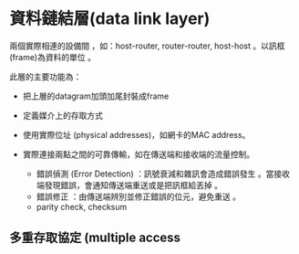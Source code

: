 # 資料鏈結層\(data link layer\)

兩個實際相連的設備間，如：host-router, router-router, host-host。以訊框\(frame\)為資料的單位。

此層的主要功能為：

* 把上層的datagram加頭加尾封裝成frame
* 定義媒介上的存取方式
* 使用實際位址 \(physical addresses\)，如網卡的MAC address。
* 實際連接兩點之間的可靠傳輸，如在傳送端和接收端的流量控制。

  * 錯誤偵測 \(Error Detection\)     ：訊號衰減和雜訊會造成錯誤發生    。當接收端發現錯誤，會通知傳送端重送或是把訊框給丟掉    。
  * 錯誤修正     ：由傳送端辨別並修正錯誤的位元，避免重送    。
  * parity check, checksum

## 多重存取協定 \(multiple access 





